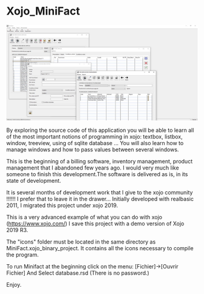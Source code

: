 # Xojo_MiniFact
<p align="center">
  <img src="https://github.com/Fab2bprog/Xojo_MiniFact/raw/master/project%20screenshots/Capture.JPG" width="650" title="Minifact screenshot">
 </p>

By exploring the source code of this application you will be able to learn all of the most important notions of programming in xojo:
textbox, listbox, window, treeview, using of sqlite database ... 
You will also learn how to manage windows and how to pass values between several windows.

This is the beginning of a billing software, inventory management, product management that I abandoned few years ago. I would very much like someone to finish this development.The software is delivered as is, in its state of development.

It is several months of development work that I give to the xojo community !!!!!!
I prefer that to leave it in the drawer...
Initially developed with realbasic 2011, I migrated this project under xojo 2019.

This is a very advanced example of what you can do with xojo (https://www.xojo.com/)
I save this project with a demo version of Xojo 2019 R3.

The "icons" folder must be located in the same directory as MiniFact.xojo_binary_project.
It contains all the icons necessary to compile the program.

To run Minifact at the beginning click on the menu:
[Fichier]->[Ouvrir Fichier]
And Select database.rsd
(There is no password.)


Enjoy.
